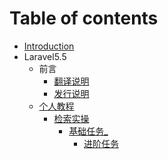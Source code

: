 # Table of contents

* [Introduction](README.md)
* Laravel5.5
  * 前言
    * [翻译说明](laravel5.5_qianyan/1278.md)
    * [发行说明](laravel5.5_qianyan/1279.md)
  * [个人教程](yu-bei-zhou-ji-yu-ren-zhi-ke-xue-de-xin-xi-xun-lian-fa/ge-ren-jiao-cheng/README.md)
    * [检索实操](yu-bei-zhou-ji-yu-ren-zhi-ke-xue-de-xin-xi-xun-lian-fa/ge-ren-jiao-cheng/jian-suo-shi-cao/README.md)
      * [基础任务\_](yu-bei-zhou-ji-yu-ren-zhi-ke-xue-de-xin-xi-xun-lian-fa/ge-ren-jiao-cheng/jian-suo-shi-cao/ji-chu-ren-wu/README.md)
        * [进阶任务](yu-bei-zhou-ji-yu-ren-zhi-ke-xue-de-xin-xi-xun-lian-fa/ge-ren-jiao-cheng/jian-suo-shi-cao/ji-chu-ren-wu/jin-jie-ren-wu.md)


